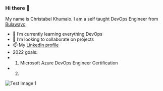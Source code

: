 ### Hi there 👋

My name is Christabel Khumalo. I am a self taught DevOps Engineer from [Bulawayo](https://en.wikipedia.org/wiki/Bulawayo)
<!--
**Aurorabell/Aurorabell** is a ✨ _special_ ✨ repository because its `README.md` (this file) appears on your GitHub profile.
<!--
- 🔭 I’m currently working on ...
- 🤔 I’m looking for help with ...
- 💬 Ask me about ...
- 😄 Pronouns: ...
- ⚡ Fun fact: ...
-->

- 🌱 I’m currently learning everything DevOps
- 👯 I’m looking to collaborate on projects
- 📫 My [LinkedIn profile](https://www.linkedin.com/in/christabel-khumalo-91a0a153)
- 2022 goals: 
- 1. Microsoft Azure DevOps Engineer Certification
- 2.
![Test Image 1](https://www.pinterest.com/pin/265008759303043712/)
